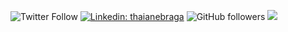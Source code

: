 ![Twitter Follow](https://img.shields.io/twitter/follow/MdBaquirQureshi?label=Follow)
[![Linkedin: thaianebraga](https://img.shields.io/badge/-Baquir-blue?style=flat-square&logo=Linkedin&logoColor=white&link=https://www.linkedin.com/in/mohd-baquir-qureshi/)](https://www.linkedin.com/in/mohd-baquir-qureshi/)
![GitHub followers](https://img.shields.io/github/followers/mohd-baquir-qureshi?label=Follow&style=social)
![](https://visitor-badge.glitch.me/badge?page_id=mohd-baquir-qureshi.mohd-baquir-qureshi)
